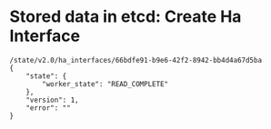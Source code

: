 # Stored data in etcd: Create Ha Interface

```
/state/v2.0/ha_interfaces/66bdfe91-b9e6-42f2-8942-bb4d4a67d5ba
{
    "state": {
        "worker_state": "READ_COMPLETE"
    }, 
    "version": 1, 
    "error": ""
}
```

